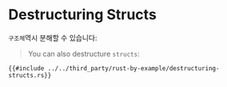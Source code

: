 # Destructuring Structs

`구조체`역시 분해할 수 있습니다:
> You can also destructure `structs`:

```rust,editable
{{#include ../../third_party/rust-by-example/destructuring-structs.rs}}
```
